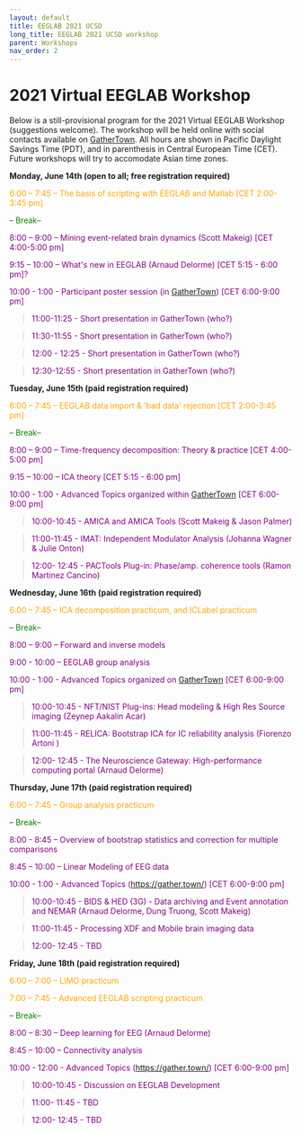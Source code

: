 ```yaml
---
layout: default
title: EEGLAB 2021 UCSD
long_title: EEGLAB 2021 UCSD workshop
parent: Workshops
nav_order: 2
---
```

<!-- 
layout: redirect
redirect_link: https://sites.google.com/ucsd.edu/eeglab2020/eeglab-workshop -->

# 2021 Virtual EEGLAB Workshop

Below is a still-provisional program for the 2021 Virtual EEGLAB Workshop (suggestions welcome). The workshop will be held online with social contacts available on [GatherTown](https://gather.town/). All hours are shown in Pacific Daylight Savings Time (PDT), and in parenthesis in Central European Time (CET). Future workshops will try to accomodate Asian time zones.

**Monday, June 14th (open to all; free registration required)**

<span style="color: orange">6:00 – 7:45 – The basis of scripting with EEGLAB and Matlab [CET 2:00-3:45 pm]</span>

<span style="color: green">– Break–</span>

<span style="color: purple">8:00 – 9:00 – Mining event-related brain dynamics (Scott Makeig) [CET 4:00-5:00 pm]</span>

<span style="color: purple">9:15 – 10:00 – What&#39;s new in EEGLAB (Arnaud Delorme) [CET 5:15 - 6:00 pm]?</span>

<span style="color: purple">10:00 - 1:00 - Participant poster session (in [GatherTown](https://gather.town/)) [CET 6:00-9:00 pm]</span>

> <span style="color: purple">11:00-11:25 - Short presentation in GatherTown (who?)</span>

> <span style="color: purple">11:30-11:55 - Short presentation in GatherTown (who?)</span>

> <span style="color: purple">12:00 - 12:25 - Short presentation in GatherTown  (who?)</span>

> <span style="color: purple">12:30-12:55 - Short presentation in GatherTown  (who?)</span>

**Tuesday, June 15th (paid registration required)**

<span style="color: orange">6:00 – 7:45 – EEGLAB data import &amp; &#39;bad data&#39; rejection [CET 2:00-3:45 pm]</span>

<span style="color: green">– Break–</span>

<span style="color: purple">8:00 – 9:00 – Time-frequency decomposition: Theory &amp; practice [CET 4:00-5:00 pm]</span>

<span style="color: purple">9:15 – 10:00 – ICA theory [CET 5:15 - 6:00 pm]</span>

<span style="color: purple">10:00 - 1:00 - Advanced Topics organized within [GatherTown](https://gather.town/) [CET 6:00-9:00 pm]</span>

> <span style="color: purple">10:00-10:45 - AMICA and AMICA Tools (Scott Makeig &amp; Jason Palmer)</span>

> <span style="color: purple">11:00-11:45 - IMAT: Independent Modulator Analysis (Johanna Wagner &amp; Julie Onton)</span>

> <span style="color: purple">12:00- 12:45 - PACTools Plug-in: Phase/amp. coherence tools (Ramon Martinez Cancino)</span>

**Wednesday, June 16th (paid registration required)**

<span style="color: orange">6:00 – 7:45 – ICA decomposition practicum, and ICLabel practicum</span>

<span style="color: green">– Break–

<span style="color: purple">8:00 – 9:00 – Forward and inverse models</span>

<span style="color: purple">9:00 - 10:00 – EEGLAB group analysis</span>

<span style="color: purple">10:00 - 1:00 - Advanced Topics organized on [GatherTown](https://gather.town/) [CET 6:00-9:00 pm]</span>

> <span style="color: purple">10:00-10:45 - NFT/NIST Plug-ins: Head modeling &amp; High Res Source imaging (Zeynep Aakalin Acar)</span>

> <span style="color: purple">11:00-11:45 - RELICA: Bootstrap ICA for IC reliability analysis (Fiorenzo Artoni )</span>

> <span style="color: purple">12:00- 12:45 - The Neuroscience Gateway: High-performance computing portal (Arnaud Delorme)</span>

**Thursday, June 17th (paid registration required)**

<span style="color: orange">6:00 – 7:45 – Group analysis practicum</span>

<span style="color: green">– Break–</span>

<span style="color: purple">8:00 - 8:45 – Overview of bootstrap statistics and correction for multiple comparisons</span>

<span style="color: purple">8:45 – 10:00 – Linear Modeling of EEG data</span>

<span style="color: purple">10:00 - 1:00 - Advanced Topics (https://gather.town/) [CET 6:00-9:00 pm]</span>

> <span style="color: purple">10:00-10:45 - BIDS &amp; HED (3G) - Data archiving and Event annotation and NEMAR (Arnaud Delorme, Dung Truong, Scott Makeig)</span>

> <span style="color: purple">11:00-11:45 - Processing XDF and Mobile brain imaging data</span>

> <span style="color: purple">12:00- 12:45 - TBD</span>

**Friday, June 18th (paid registration required)**

<span style="color: orange">6:00 – 7:00 – LIMO practicum</span>

<span style="color: orange">7:00 – 7:45 – Advanced EEGLAB scripting practicum</span>

<span style="color: green">– Break–</span>

<span style="color: purple">8:00 – 8:30 – Deep learning for EEG (Arnaud Delorme)</span>

<span style="color: purple">8:45 – 10:00 – Connectivity analysis</span>

<span style="color: purple">10:00 - 12:00 - Advanced Topics (https://gather.town/) [CET 6:00-9:00 pm]</span>

> <span style="color: purple">10:00-10:45 - Discussion on EEGLAB Development</span>

> <span style="color: purple">11:00- 11:45 - TBD</span>

> <span style="color: purple">12:00- 12:45 - TBD</span>

